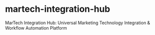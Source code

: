 # martech-integration-hub
MarTech Integration Hub: Universal Marketing Technology Integration &amp; Workflow Automation Platform
